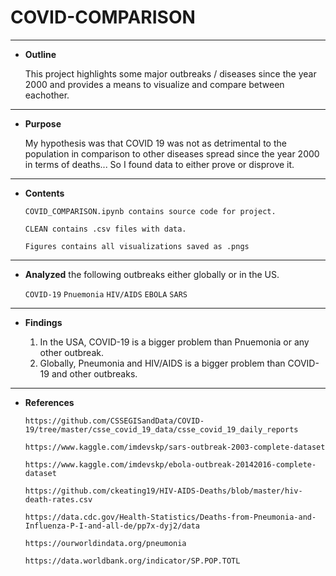 # COVID-COMPARISON 
* ****
* **Outline**
 
	This project highlights some major outbreaks / diseases since the year 2000 and provides a means to visualize and compare between eachother.
	

* ****
* **Purpose** 
	
	My hypothesis was that COVID 19 was not as detrimental to the population in comparison to other diseases spread
since the year 2000 in terms of deaths... So I found data to either prove or disprove it.

* ****
* **Contents**

	`COVID_COMPARISON.ipynb contains source code for project.`
	
	`CLEAN contains .csv files with data.`
	
	`Figures contains all visualizations saved as .pngs`
	
	
* ****
* **Analyzed** the following outbreaks either globally or in the US.

	`COVID-19`
	`Pnuemonia`
	`HIV/AIDS`
	`EBOLA`
	`SARS`


* ****
* **Findings**

	1. 	In the USA, COVID-19 is a bigger problem than Pnuemonia or any other outbreak.
	2. Globally, Pneumonia and HIV/AIDS is a bigger problem than COVID-19 and other outbreaks.
	
* ****
* **References**

	`https://github.com/CSSEGISandData/COVID-19/tree/master/csse_covid_19_data/csse_covid_19_daily_reports`
	
	`https://www.kaggle.com/imdevskp/sars-outbreak-2003-complete-dataset`
	
	`https://www.kaggle.com/imdevskp/ebola-outbreak-20142016-complete-dataset`
	
	`https://github.com/ckeating19/HIV-AIDS-Deaths/blob/master/hiv-death-rates.csv`
	
	`https://data.cdc.gov/Health-Statistics/Deaths-from-Pneumonia-and-Influenza-P-I-and-all-de/pp7x-dyj2/data`
	
	`https://ourworldindata.org/pneumonia`
	
	`https://data.worldbank.org/indicator/SP.POP.TOTL`
	








